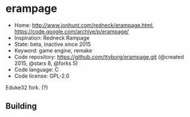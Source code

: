 # erampage

- Home: http://www.jonhunt.com/redneck/erampage.html, https://code.google.com/archive/p/erampage/
- Inspiration: Redneck Rampage
- State: beta, inactive since 2015
- Keyword: game engine, remake
- Code repository: https://github.com/ttyborg/erampage.git (@created 2015, @stars 8, @forks 5)
- Code language: C
- Code license: GPL-2.0

Eduke32 fork. (?)

## Building
